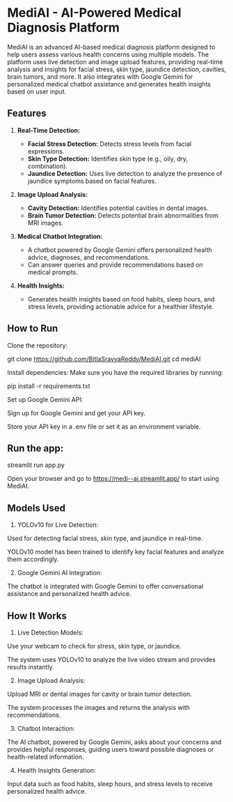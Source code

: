 # MediAI - AI-Powered Medical Diagnosis Platform

MediAI is an advanced AI-based medical diagnosis platform designed to help users assess various health concerns using multiple models. The platform uses live detection and image upload features, providing real-time analysis and insights for facial stress, skin type, jaundice detection, cavities, brain tumors, and more. It also integrates with Google Gemini for personalized medical chatbot assistance and generates health insights based on user input.

## Features

1. **Real-Time Detection:**
   - **Facial Stress Detection:** Detects stress levels from facial expressions.
   - **Skin Type Detection:** Identifies skin type (e.g., oily, dry, combination).
   - **Jaundice Detection:** Uses live detection to analyze the presence of jaundice symptoms based on facial features.

2. **Image Upload Analysis:**
   - **Cavity Detection:** Identifies potential cavities in dental images.
   - **Brain Tumor Detection:** Detects potential brain abnormalities from MRI images.

3. **Medical Chatbot Integration:**
   - A chatbot powered by Google Gemini offers personalized health advice, diagnoses, and recommendations.
   - Can answer queries and provide recommendations based on medical prompts.

4. **Health Insights:**
   - Generates health insights based on food habits, sleep hours, and stress levels, providing actionable advice for a healthier lifestyle.


## How to Run

Clone the repository:

git clone https://github.com/BitlaSravyaReddy/MediAI.git
cd mediAI

Install dependencies: Make sure you have the required libraries by running:

pip install -r requirements.txt

Set up Google Gemini API:

Sign up for Google Gemini and get your API key.

Store your API key in a .env file or set it as an environment variable.

## Run the app: 

streamlit run app.py

Open your browser and go to https://medi--ai.streamlit.app/ to start using MediAI.

## Models Used

1. YOLOv10 for Live Detection:

Used for detecting facial stress, skin type, and jaundice in real-time.

YOLOv10 model has been trained to identify key facial features and analyze them accordingly.


2. Google Gemini AI Integration:

The chatbot is integrated with Google Gemini to offer conversational assistance and personalized health advice.

## How It Works

1. Live Detection Models:

Use your webcam to check for stress, skin type, or jaundice.

The system uses YOLOv10 to analyze the live video stream and provides results instantly.

2. Image Upload Analysis:

Upload MRI or dental images for cavity or brain tumor detection.

The system processes the images and returns the analysis with recommendations.

3. Chatbot Interaction:

The AI chatbot, powered by Google Gemini, asks about your concerns and provides helpful responses, guiding users toward possible diagnoses or health-related information.

4. Health Insights Generation:

Input data such as food habits, sleep hours, and stress levels to receive personalized health advice.
